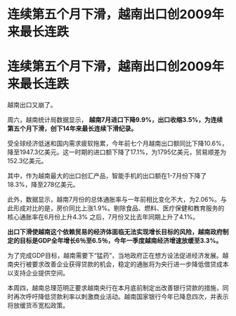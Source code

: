 # 连续第五个月下滑，越南出口创2009年来最长连跌

# 连续第五个月下滑，越南出口创2009年来最长连跌

越南出口又崩了。

周六，越南统计局数据显示， **越南7月进口下降9.9%，出口收缩3.5%，为连续第五个月下滑，创下14年来最长连续下滑纪录。**

受全球经济低迷和国内需求疲软拖累，今年前七个月越南出口额同比下降10.6%，降至1947.3亿美元。这一时期的进口额下降了17.1%，为1795亿美元，贸易顺差为152.3亿美元。

其中，作为越南最大的出口创汇产品，智能手机的出口额在1-7月份下降了18.3%，降至278亿美元。

此外，数据显示，越南7月份的总体通胀率与一年前相比变化不大，为2.06%。与此形成对比的是，房价同比上涨1.9%。剔除食品、燃料、医疗保健和教育服务的核心通胀率在6月份上升4.3%
之后，7月份又比去年同期上升了4.1%。

**出口下滑使越南这个依赖贸易的经济体面临无法实现增长目标的风险，越南政府制定的目标是GDP全年增长6％至6.5％，今年一季度越南经济增速放缓至3.3%。**

为了完成GDP目标，越南需要下“猛药”，当地政府正在想方设法促进经济发展。越南央行被要求改善企业获得贷款的机会，稳定的通胀将为央行进一步降低借贷成本以支持企业提供空间。

本周四，越南总理范明正要求越南央行在本月底前制定出改善银行贷款的措施，同时再次呼吁降低贷款利率以刺激商业活动。越南国家银行今年已降息四次，并表示将放缓货币宽松政策。

